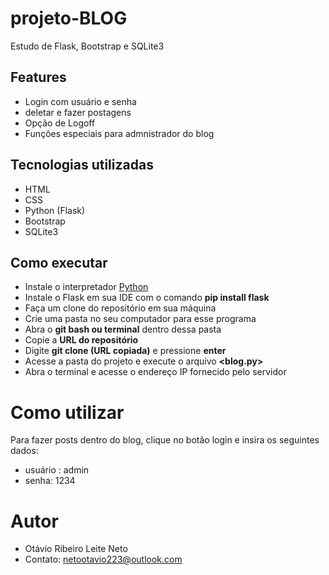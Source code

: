 # projeto-BLOG
Estudo de Flask, Bootstrap e SQLite3

## Features
* Login com usuário e senha
* deletar e fazer postagens
* Opção de Logoff
* Funções especiais para admnistrador do blog

## Tecnologias utilizadas
* HTML
* CSS
* Python (Flask)
* Bootstrap
* SQLite3

## Como executar
* Instale o interpretador [Python](https://www.python.org/downloads/)
* Instale o Flask em sua IDE com o comando **pip install flask**
* Faça um clone do repositório em sua máquina
* Crie uma pasta no seu computador para esse programa
* Abra o **git bash ou terminal** dentro dessa pasta
* Copie a **URL do repositório**
* Digite **git clone (URL copiada)** e pressione **enter**
* Acesse a pasta do projeto e execute o arquivo **<blog.py>**
* Abra o terminal e acesse o endereço IP fornecido pelo servidor

# Como utilizar
Para fazer posts dentro do blog, clique no botão login e insira os seguintes dados:
* usuário : admin
* senha: 1234

# Autor
- Otávio Ribeiro Leite Neto
- Contato: netootavio223@outlook.com
